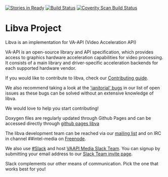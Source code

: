 [![Stories in Ready](https://badge.waffle.io/intel/libva.png?label=ready&title=Ready)](http://waffle.io/intel/libva)
[![Build Status](https://travis-ci.org/intel/libva.svg?branch=master)](https://travis-ci.org/intel/libva)
[![Coverity Scan Build Status](https://scan.coverity.com/projects/11605/badge.svg)](https://scan.coverity.com/projects/intel-libva)

# Libva Project

Libva is an implementation for VA-API (Video Acceleration API)

VA-API is an open-source library and API specification, which
provides access to graphics hardware acceleration capabilities
for video processing. It consists of a main library and
driver-specific acceleration backends for each supported hardware 
vendor.

If you would like to contribute to libva, check our [Contributing
guide](https://github.com/intel/libva/blob/master/CONTRIBUTING.md).

We also recommend taking a look at the ['janitorial'
bugs](https://github.com/intel/libva/issues?q=is%3Aopen+is%3Aissue+label%3AJanitorial)
in our list of open issues as these bugs can be solved without an
extensive knowledge of libva.

We would love to help you start contributing!

Doxygen files are regularly updated through Github Pages and can
be accessed directly through [github pages
libva](http://intel.github.io/libva/)

The libva development team can be reached via our [mailing
list](https://lists.01.org/postorius/lists/intel-vaapi-media.lists.01.org) and on IRC
in channel ##intel-media on [Freenode](https://freenode.net/kb/answer/chat).

We also use [#Slack](https://slack.com) and host [VAAPI Media Slack
Team](https://intel-media.slack.com).  You can signup by submitting your email 
address to our [Slack Team invite page](https://slack-join-intel-media.herokuapp.com).

Slack complements our other means of communication.  Pick the one that works
best for you!
